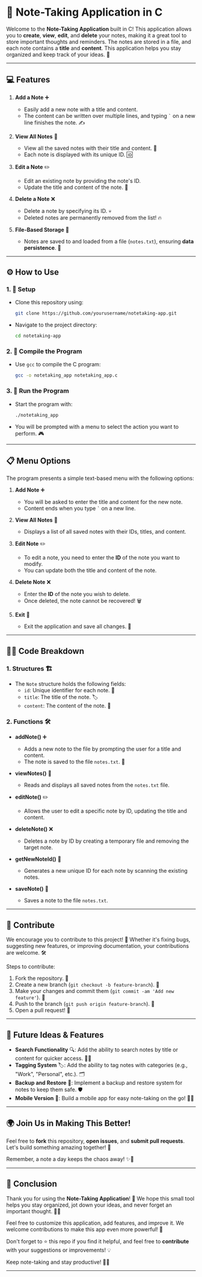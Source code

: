 # 📝 Note-Taking Application in C

Welcome to the **Note-Taking Application** built in C! This application allows you to **create**, **view**, **edit**, and **delete** your notes, making it a great tool to store important thoughts and reminders. The notes are stored in a file, and each note contains a **title** and **content**. This application helps you stay organized and keep track of your ideas. 🌟

---

## 💻 Features

1. **Add a Note** ➕
    - Easily add a new note with a title and content.
    - The content can be written over multiple lines, and typing `` ` `` on a new line finishes the note. ✍️

2. **View All Notes** 👀
    - View all the saved notes with their title and content. 📜
    - Each note is displayed with its unique ID. 🆔

3. **Edit a Note** ✏️
    - Edit an existing note by providing the note's ID.
    - Update the title and content of the note. 📝

4. **Delete a Note** ❌
    - Delete a note by specifying its ID. 💀
    - Deleted notes are permanently removed from the list! 🔥

5. **File-Based Storage** 📂
    - Notes are saved to and loaded from a file (`notes.txt`), ensuring **data persistence**. 💾

---

## ⚙️ How to Use

### 1. 🏁 Setup
   - Clone this repository using:
     ```bash
     git clone https://github.com/yourusername/notetaking-app.git
     ```

   - Navigate to the project directory:
     ```bash
     cd notetaking-app
     ```

### 2. 🔨 Compile the Program
   - Use `gcc` to compile the C program:
     ```bash
     gcc -o notetaking_app notetaking_app.c
     ```

### 3. 🚀 Run the Program
   - Start the program with:
     ```bash
     ./notetaking_app
     ```

   - You will be prompted with a menu to select the action you want to perform. 🎮

---

## 📋 Menu Options

The program presents a simple text-based menu with the following options:

1. **Add Note** ➕
    - You will be asked to enter the title and content for the new note.
    - Content ends when you type `` ` `` on a new line.

2. **View All Notes** 👀
    - Displays a list of all saved notes with their IDs, titles, and content.

3. **Edit Note** ✏️
    - To edit a note, you need to enter the **ID** of the note you want to modify.
    - You can update both the title and content of the note.

4. **Delete Note** ❌
    - Enter the **ID** of the note you wish to delete.
    - Once deleted, the note cannot be recovered! 🗑️

5. **Exit** 🚪
    - Exit the application and save all changes. 📴

---

## 🧑‍💻 Code Breakdown

### 1. **Structures** 🏗️
   - The `Note` structure holds the following fields:
     - `id`: Unique identifier for each note. 🎫
     - `title`: The title of the note. 🏷️
     - `content`: The content of the note. 📄

### 2. **Functions** 🛠️

- **addNote()** ➕
    - Adds a new note to the file by prompting the user for a title and content.
    - The note is saved to the file `notes.txt`. 💾

- **viewNotes()** 👀
    - Reads and displays all saved notes from the `notes.txt` file.

- **editNote()** ✏️
    - Allows the user to edit a specific note by ID, updating the title and content.

- **deleteNote()** ❌
    - Deletes a note by ID by creating a temporary file and removing the target note.

- **getNewNoteId()** 🔢
    - Generates a new unique ID for each note by scanning the existing notes.

- **saveNote()** 💾
    - Saves a note to the file `notes.txt`.



---

## 💬 Contribute

We encourage you to contribute to this project! 🤝 Whether it's fixing bugs, suggesting new features, or improving documentation, your contributions are welcome. 🛠️

Steps to contribute:
1. Fork the repository. 🍴
2. Create a new branch (`git checkout -b feature-branch`). 🌱
3. Make your changes and commit them (`git commit -am 'Add new feature'`). 🔨
4. Push to the branch (`git push origin feature-branch`). 🚀
5. Open a pull request! 🎉

---

## 🌟 Future Ideas & Features

- **Search Functionality** 🔍: Add the ability to search notes by title or content for quicker access. 🏃‍♂️
- **Tagging System** 🏷️: Add the ability to tag notes with categories (e.g., "Work", "Personal", etc.). 🗂️
- **Backup and Restore** 🔄: Implement a backup and restore system for notes to keep them safe. 🛡️
- **Mobile Version** 📱: Build a mobile app for easy note-taking on the go! 🏃‍♀️

---

## 🌍 Join Us in Making This Better!

Feel free to **fork** this repository, **open issues**, and **submit pull requests**. Let's build something amazing together! 🚀

Remember, a note a day keeps the chaos away! ✨📝

---

## 🎉 Conclusion

Thank you for using the **Note-Taking Application**! 🎉 We hope this small tool helps you stay organized, jot down your ideas, and never forget an important thought. 📓✨

Feel free to customize this application, add features, and improve it. We welcome contributions to make this app even more powerful! 🚀

Don't forget to ⭐️ this repo if you find it helpful, and feel free to **contribute** with your suggestions or improvements! 💡

Keep note-taking and stay productive! 💪✨

---
